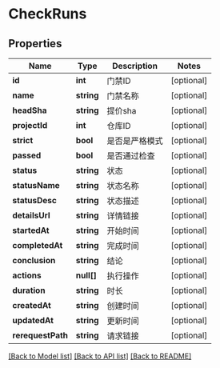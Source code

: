 # CheckRuns

## Properties

Name | Type | Description | Notes
------------ | ------------- | ------------- | -------------
**id** | **int** | 门禁ID | [optional] 
**name** | **string** | 门禁名称 | [optional] 
**headSha** | **string** | 提价sha | [optional] 
**projectId** | **int** | 仓库ID | [optional] 
**strict** | **bool** | 是否是严格模式 | [optional] 
**passed** | **bool** | 是否通过检查 | [optional] 
**status** | **string** | 状态 | [optional] 
**statusName** | **string** | 状态名称 | [optional] 
**statusDesc** | **string** | 状态描述 | [optional] 
**detailsUrl** | **string** | 详情链接 | [optional] 
**startedAt** | **string** | 开始时间 | [optional] 
**completedAt** | **string** | 完成时间 | [optional] 
**conclusion** | **string** | 结论 | [optional] 
**actions** | **null[]** | 执行操作 | [optional] 
**duration** | **string** | 时长 | [optional] 
**createdAt** | **string** | 创建时间 | [optional] 
**updatedAt** | **string** | 更新时间 | [optional] 
**rerequestPath** | **string** | 请求链接 | [optional] 

[[Back to Model list]](../../README.md#documentation-for-models) [[Back to API list]](../../README.md#documentation-for-api-endpoints) [[Back to README]](../../README.md)


